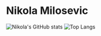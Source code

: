 # Nikola Milosevic


![Nikola's GitHub stats](https://github-readme-stats.vercel.app/api?username=nikolamilosevic86&show_icons=true)
![Top Langs](https://github-readme-stats.vercel.app/api/top-langs/?username=nikolamilosevic86&show_icons=true)
